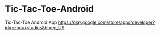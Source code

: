 # Tic-Tac-Toe-Android
Tic-Tac-Toe Android App
https://play.google.com/store/apps/developer?id=czhou+studios&hl=en_US

